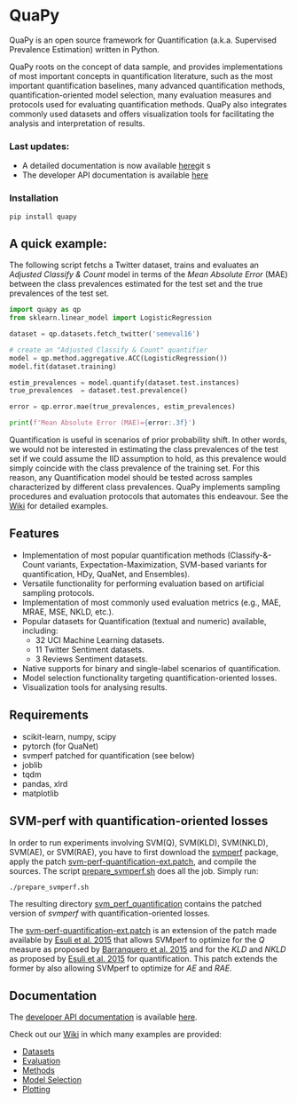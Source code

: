 # QuaPy

QuaPy is an open source framework for Quantification (a.k.a. Supervised Prevalence Estimation)
written in Python.

QuaPy roots on the concept of data sample, and provides implementations of
most important concepts in quantification literature, such as the most important 
quantification baselines, many advanced quantification methods, 
quantification-oriented model selection, many evaluation measures and protocols
used for evaluating quantification methods.
QuaPy also integrates commonly used datasets and offers visualization tools 
for facilitating the analysis and interpretation of results.

### Last updates:

* A detailed documentation is now available [here](https://hlt-isti.github.io/QuaPy/)git s
* The developer API documentation is available [here](https://hlt-isti.github.io/QuaPy/build/html/modules.html)

### Installation

```commandline
pip install quapy
```

## A quick example:

The following script fetchs a Twitter dataset, trains and evaluates an 
_Adjusted Classify & Count_ model in terms of the _Mean Absolute Error_ (MAE)
between the class prevalences estimated for the test set and the true prevalences
of the test set.

```python
import quapy as qp
from sklearn.linear_model import LogisticRegression

dataset = qp.datasets.fetch_twitter('semeval16')

# create an "Adjusted Classify & Count" quantifier
model = qp.method.aggregative.ACC(LogisticRegression())
model.fit(dataset.training)

estim_prevalences = model.quantify(dataset.test.instances)
true_prevalences  = dataset.test.prevalence()

error = qp.error.mae(true_prevalences, estim_prevalences)

print(f'Mean Absolute Error (MAE)={error:.3f}')
```

Quantification is useful in scenarios of prior probability shift. In other
words, we would not be interested in estimating the class prevalences of the test set if 
we could assume the IID assumption to hold, as this prevalence would simply coincide with the 
class prevalence of the training set. For this reason, any Quantification model 
should be tested across samples characterized by different class prevalences.
QuaPy implements sampling procedures and evaluation protocols that automates this endeavour.
See the [Wiki](https://github.com/HLT-ISTI/QuaPy/wiki) for detailed examples.

## Features

* Implementation of most popular quantification methods (Classify-&-Count variants, Expectation-Maximization,
SVM-based variants for quantification, HDy, QuaNet, and Ensembles).
* Versatile functionality for performing evaluation based on artificial sampling protocols.
* Implementation of most commonly used evaluation metrics (e.g., MAE, MRAE, MSE, NKLD, etc.).
* Popular datasets for Quantification (textual and numeric) available, including:
    * 32 UCI Machine Learning datasets.
    * 11 Twitter Sentiment datasets.
    * 3 Reviews Sentiment datasets. 
* Native supports for binary and single-label scenarios of quantification.
* Model selection functionality targeting quantification-oriented losses.
* Visualization tools for analysing results.

## Requirements

* scikit-learn, numpy, scipy
* pytorch (for QuaNet)
* svmperf patched for quantification (see below)
* joblib
* tqdm
* pandas, xlrd
* matplotlib

## SVM-perf with quantification-oriented losses
In order to run experiments involving SVM(Q), SVM(KLD), SVM(NKLD),
SVM(AE), or SVM(RAE), you have to first download the 
[svmperf](http://www.cs.cornell.edu/people/tj/svm_light/svm_perf.html) 
package, apply the patch 
[svm-perf-quantification-ext.patch](./svm-perf-quantification-ext.patch), and compile the sources.
The script [prepare_svmperf.sh](prepare_svmperf.sh) does all the job. Simply run:

```
./prepare_svmperf.sh
```

The resulting directory [svm_perf_quantification](./svm_perf_quantification) contains the
patched version of _svmperf_ with quantification-oriented losses. 

The [svm-perf-quantification-ext.patch](./svm-perf-quantification-ext.patch) is an extension of the patch made available by
[Esuli et al. 2015](https://dl.acm.org/doi/abs/10.1145/2700406?casa_token=8D2fHsGCVn0AAAAA:ZfThYOvrzWxMGfZYlQW_y8Cagg-o_l6X_PcF09mdETQ4Tu7jK98mxFbGSXp9ZSO14JkUIYuDGFG0) 
that allows SVMperf to optimize for
the _Q_ measure as proposed by [Barranquero et al. 2015](https://www.sciencedirect.com/science/article/abs/pii/S003132031400291X) 
and for the _KLD_ and _NKLD_ as proposed by [Esuli et al. 2015](https://dl.acm.org/doi/abs/10.1145/2700406?casa_token=8D2fHsGCVn0AAAAA:ZfThYOvrzWxMGfZYlQW_y8Cagg-o_l6X_PcF09mdETQ4Tu7jK98mxFbGSXp9ZSO14JkUIYuDGFG0)
for quantification.
This patch extends the former by also allowing SVMperf to optimize for 
_AE_ and _RAE_.
  
  
## Documentation

The [developer API documentation](https://hlt-isti.github.io/QuaPy/build/html/modules.html) is available [here](https://hlt-isti.github.io/QuaPy/build/html/index.html). 

Check out our [Wiki](https://github.com/HLT-ISTI/QuaPy/wiki) in which many examples
are provided:

* [Datasets](https://github.com/HLT-ISTI/QuaPy/wiki/Datasets)
* [Evaluation](https://github.com/HLT-ISTI/QuaPy/wiki/Evaluation)
* [Methods](https://github.com/HLT-ISTI/QuaPy/wiki/Methods)
* [Model Selection](https://github.com/HLT-ISTI/QuaPy/wiki/Model-Selection)
* [Plotting](https://github.com/HLT-ISTI/QuaPy/wiki/Plotting)
